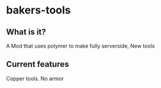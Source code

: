 # bakers-tools
## What is it?
A Mod that uses polymer to make fully serverside, New tools

## Current features
Copper tools. No armor